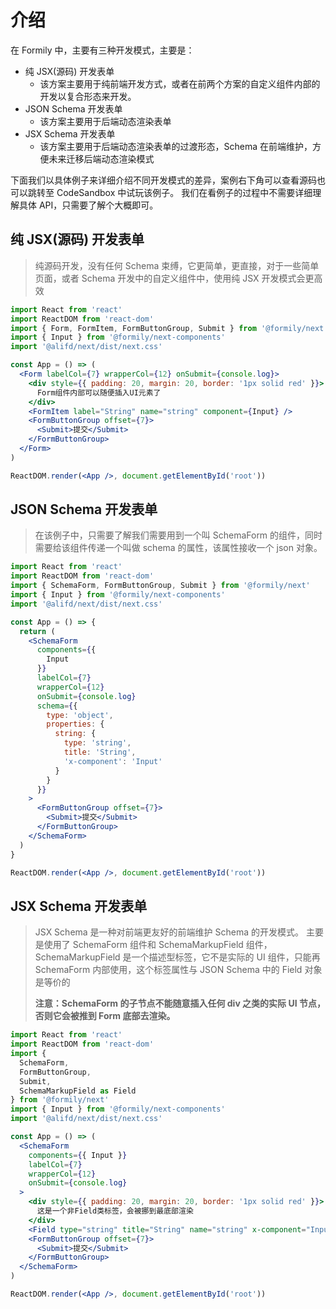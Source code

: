 # 介绍

在 Formily 中，主要有三种开发模式，主要是：

- 纯 JSX(源码) 开发表单
  - 该方案主要用于纯前端开发方式，或者在前两个方案的自定义组件内部的开发以复合形态来开发。
- JSON Schema 开发表单
  - 该方案主要用于后端动态渲染表单
- JSX Schema 开发表单
  - 该方案主要用于后端动态渲染表单的过渡形态，Schema 在前端维护，方便未来迁移后端动态渲染模式

下面我们以具体例子来详细介绍不同开发模式的差异，案例右下角可以查看源码也可以跳转至 CodeSandbox 中试玩该例子。
我们在看例子的过程中不需要详细理解具体 API，只需要了解个大概即可。

## 纯 JSX(源码) 开发表单

> 纯源码开发，没有任何 Schema 束缚，它更简单，更直接，对于一些简单页面，或者 Schema 开发中的自定义组件中，使用纯 JSX 开发模式会更高效

```jsx
import React from 'react'
import ReactDOM from 'react-dom'
import { Form, FormItem, FormButtonGroup, Submit } from '@formily/next'
import { Input } from '@formily/next-components'
import '@alifd/next/dist/next.css'

const App = () => (
  <Form labelCol={7} wrapperCol={12} onSubmit={console.log}>
    <div style={{ padding: 20, margin: 20, border: '1px solid red' }}>
      Form组件内部可以随便插入UI元素了
    </div>
    <FormItem label="String" name="string" component={Input} />
    <FormButtonGroup offset={7}>
      <Submit>提交</Submit>
    </FormButtonGroup>
  </Form>
)

ReactDOM.render(<App />, document.getElementById('root'))
```

## JSON Schema 开发表单

> 在该例子中，只需要了解我们需要用到一个叫 SchemaForm 的组件，同时需要给该组件传递一个叫做 schema 的属性，该属性接收一个 json 对象。

```jsx
import React from 'react'
import ReactDOM from 'react-dom'
import { SchemaForm, FormButtonGroup, Submit } from '@formily/next'
import { Input } from '@formily/next-components'
import '@alifd/next/dist/next.css'

const App = () => {
  return (
    <SchemaForm
      components={{
        Input
      }}
      labelCol={7}
      wrapperCol={12}
      onSubmit={console.log}
      schema={{
        type: 'object',
        properties: {
          string: {
            type: 'string',
            title: 'String',
            'x-component': 'Input'
          }
        }
      }}
    >
      <FormButtonGroup offset={7}>
        <Submit>提交</Submit>
      </FormButtonGroup>
    </SchemaForm>
  )
}

ReactDOM.render(<App />, document.getElementById('root'))
```

## JSX Schema 开发表单

> JSX Schema 是一种对前端更友好的前端维护 Schema 的开发模式。
> 主要是使用了 SchemaForm 组件和 SchemaMarkupField 组件，SchemaMarkupField 是一个描述型标签，它不是实际的 UI 组件，只能再 SchemaForm 内部使用，这个标签属性与 JSON Schema 中的 Field 对象是等价的
>
> **注意：SchemaForm 的子节点不能随意插入任何 div 之类的实际 UI 节点，否则它会被推到 Form 底部去渲染。**

```jsx
import React from 'react'
import ReactDOM from 'react-dom'
import {
  SchemaForm,
  FormButtonGroup,
  Submit,
  SchemaMarkupField as Field
} from '@formily/next'
import { Input } from '@formily/next-components'
import '@alifd/next/dist/next.css'

const App = () => (
  <SchemaForm
    components={{ Input }}
    labelCol={7}
    wrapperCol={12}
    onSubmit={console.log}
  >
    <div style={{ padding: 20, margin: 20, border: '1px solid red' }}>
      这是一个非Field类标签，会被挪到最底部渲染
    </div>
    <Field type="string" title="String" name="string" x-component="Input" />
    <FormButtonGroup offset={7}>
      <Submit>提交</Submit>
    </FormButtonGroup>
  </SchemaForm>
)

ReactDOM.render(<App />, document.getElementById('root'))
```

